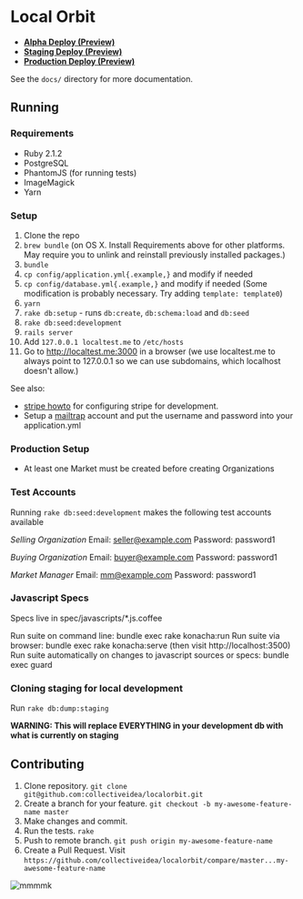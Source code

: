 # Local Orbit

* **[Alpha Deploy (Preview)](https://github.com/LocalOrbit/localorbit/compare/alpha...master)**
* **[Staging Deploy (Preview)](https://github.com/LocalOrbit/localorbit/compare/staging...master)**
* **[Production Deploy (Preview)](https://github.com/LocalOrbit/localorbit/compare/production...staging)**

See the `docs/` directory for more documentation.

## Running

### Requirements

* Ruby 2.1.2
* PostgreSQL
* PhantomJS (for running tests)
* ImageMagick
* Yarn

### Setup

1. Clone the repo
2. `brew bundle` (on OS X. Install Requirements above for other platforms. May require you to unlink and reinstall previously installed packages.)
3. `bundle`
4. `cp config/application.yml{.example,}` and modify if needed
5. `cp config/database.yml{.example,}` and modify if needed (Some modification is probably necessary. Try adding `template: template0`)
6. `yarn`
7. `rake db:setup` - runs `db:create`, `db:schema:load` and `db:seed`
8. `rake db:seed:development`
9. `rails server`
10. Add `127.0.0.1 localtest.me` to `/etc/hosts`
11. Go to http://localtest.me:3000 in a browser (we use localtest.me to always point to 127.0.0.1 so we can use subdomains, which localhost doesn't allow.)

See also:
  * [stripe howto](docs/stripe_in_development.md) for configuring stripe for development.
  * Setup a [mailtrap](https://mailtrap.io/) account and put the username and password into your application.yml

### Production Setup

* At least one Market must be created before creating Organizations

### Test Accounts
Running `rake db:seed:development` makes the following test accounts available

*Selling Organization*
Email: seller@example.com
Password: password1

*Buying Organization*
Email: buyer@example.com
Password: password1

*Market Manager*
Email: mm@example.com
Password: password1

### Javascript Specs

Specs live in spec/javascripts/\*.js.coffee

Run suite on command line:  bundle exec rake konacha:run
Run suite via browser:  bundle exec rake konacha:serve (then visit http://localhost:3500)
Run suite automatically on changes to javascript sources or specs:  bundle exec guard


### Cloning staging for local development
Run `rake db:dump:staging`

**WARNING: This will replace EVERYTHING in your development db with what is currently on staging**

## Contributing

1. Clone repository. `git clone git@github.com:collectiveidea/localorbit.git`
2. Create a branch for your feature. `git checkout -b my-awesome-feature-name master`
3. Make changes and commit.
4. Run the tests. `rake`
5. Push to remote branch. `git push origin my-awesome-feature-name`
6. Create a Pull Request. Visit `https://github.com/collectiveidea/localorbit/compare/master...my-awesome-feature-name`

![mmmmk](http://cdn.memegenerator.net/instances/400x/36691061.jpg)


